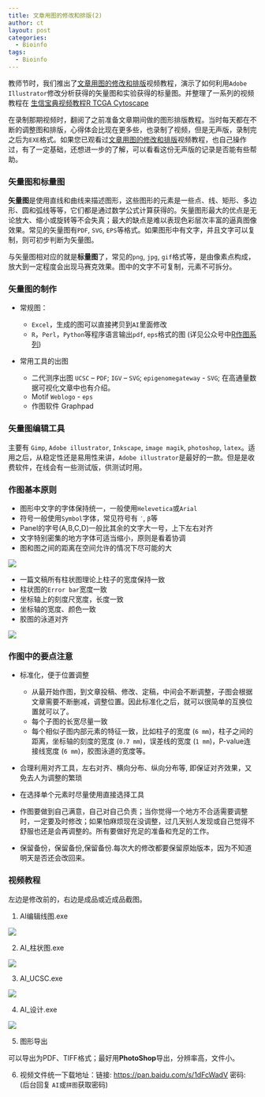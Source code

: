 ```yaml
---
title: 文章用图的修改和排版(2)
author: ct
layout: post
categories:
  - Bioinfo
tags:
  - Bioinfo
---
```


教师节时，我们推出了[文章用图的修改和排版](http://mp.weixin.qq.com/s/IJNyhinakY0lSXgCN7b9ug)视频教程，演示了如何利用`Adobe Illustrator`修改分析获得的矢量图和实验获得的标量图。并整理了一系列的视频教程在 [生信宝典视频教程R TCGA Cytoscape](http://mp.weixin.qq.com/s/C4EBufEtFF6bhBKrH8NXng)

在录制那期视频时，翻阅了之前准备文章期间做的图形排版教程。当时每天都在不断的调整图和排版，心得体会比现在更多些，也录制了视频，但是无声版，录制完之后为`EXE`格式。如果您已观看过[文章用图的修改和排版](http://mp.weixin.qq.com/s/IJNyhinakY0lSXgCN7b9ug)视频教程，也自己操作过，有了一定基础，还想进一步的了解，可以看看这份无声版的记录是否能有些帮助。

### 矢量图和标量图

**矢量图**是使用直线和曲线来描述图形，这些图形的元素是一些点、线、矩形、多边形、圆和弧线等等，它们都是通过数学公式计算获得的。矢量图形最大的优点是无论放大、缩小或旋转等不会失真；最大的缺点是难以表现色彩层次丰富的逼真图像效果。常见的矢量图有`PDF`, `SVG`, `EPS`等格式。如果图形中有文字，并且文字可以复制，则可初步判断为矢量图。

与矢量图相对应的就是**标量图**了，常见的`png`, `jpg`, `gif`格式等，是由像素点构成，放大到一定程度会出现马赛克效果。图中的文字不可复制，元素不可拆分。

### 矢量图的制作

* 常规图：
    * `Excel`，生成的图可以直接拷贝到`AI`里面修改
    * `R`，`Perl`，`Python`等程序语言输出`pdf`, `eps`格式的图 (详见公众号中[R作图系列](http://mp.weixin.qq.com/s/zUS5dSa6cAQqR48XVJrt-g))

* 常用工具的出图
    * 二代测序出图  `UCSC` – `PDF`; `IGV` – `SVG`; `epigenomegateway` - `SVG`; 在高通量数据可视化文章中也有介绍。    
    * Motif   `Weblogo` - `eps` 
    * 作图软件 Graphpad


	
### 矢量图编辑工具

主要有 `Gimp`, `Adobe illustrator`, `Inkscape`, `image magik`, `photoshop`, `latex`。适用之后，从稳定性还是易用性来讲，`Adobe illustrator`是最好的一款。但是是收费软件，在线会有一些测试版，供测试时用。


### 作图基本原则

* 图形中文字的字体保持统一，一般使用`Helevetica`或`Arial`
* 符号一般使用`Symbol`字体，常见符号有 `′`, `β`等
* Panel的字号(A,B,C,D)一般比其余的文字大一号，上下左右对齐
* 文字特别密集的地方字体可适当缩小，原则是看着协调
* 图和图之间的距离在空间允许的情况下尽可能的大

![](http://blog.genesino.com/images/articlePic2nd_1.png)

* 一篇文稿所有柱状图理论上柱子的宽度保持一致
* 柱状图的`Error bar`宽度一致
* 坐标轴上的刻度尺宽度，长度一致
* 坐标轴的宽度、颜色一致
* 胶图的泳道对齐

![](http://blog.genesino.com/images/articlePic2nd_2.png)

### 作图中的要点注意

* 标准化，便于位置调整
    * 从最开始作图，到文章投稿、修改、定稿，中间会不断调整，子图会根据文章需要不断删减，调整位置。因此标准化之后，就可以很简单的互换位置就可以了。
    * 每个子图的长宽尽量一致
    * 每个相似子图内部元素的特征一致，比如柱子的宽度 (`6 mm`)，柱子之间的距离，坐标轴的刻度的宽度 (`0.7 mm`)，误差线的宽度 (`1 mm`)，P-value连接线宽度 (`6 mm`)，胶图泳道的宽度等。

* 合理利用对齐工具，左右对齐、横向分布、纵向分布等, 即保证对齐效果，又免去人为调整的繁琐
* 在选择单个元素时尽量使用直接选择工具
* 作图要做到自己满意，自己对自己负责；当你觉得一个地方不合适需要调整时，一定要及时修改；如果怕麻烦现在没调整，过几天别人发现或自己觉得不舒服也还是会再调整的。所有要做好充足的准备和充足的工作。
* 保留备份，保留备份,保留备份.每次大的修改都要保留原始版本，因为不知道明天是否还会改回来。


### 视频教程

左边是修改前的，右边是成品或近成品截图。

1. AI编辑线图.exe

![](http://blog.genesino.com/images/articlePic2nd_3_line.png)

2. AI_柱状图.exe

![](http://blog.genesino.com/images/articlePic2nd_4_bar.png)

3. AI_UCSC.exe

![](http://blog.genesino.com/images/articlePic2nd_5_ucsc.png)

4. AI_设计.exe

![](http://blog.genesino.com/images/articlePic2nd_6_model.png)

5. 图形导出

可以导出为PDF、TIFF格式；最好用**PhotoShop**导出，分辨率高，文件小。

6. 视频文件统一下载地址：链接: <https://pan.baidu.com/s/1dFcWadV> 密码: (后台回复 `AI`或`拼图`获取密码)



